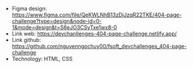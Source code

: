 - Figma design: https://www.figma.com/file/QeKWLNhB13zDjJzqR22TKE/404-page-challenge?type=design&node-id=0-1&mode=design&t=S6eJO3CSyTxe1wx8-0
- Link web: https://devchanllenges-404-page-challenge.netlify.app/
- Link github: https://github.com/nguyenngochuy00/fsoft_devchallenges_404-page-challenge
- Technology: HTML, CSS
